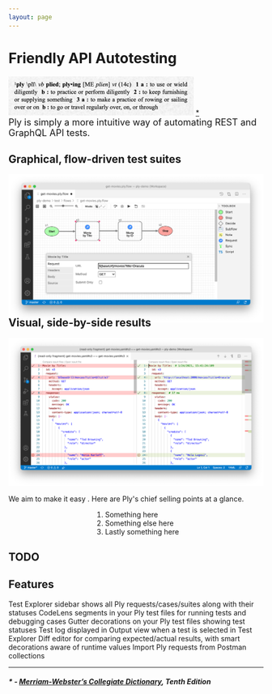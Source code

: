 ```yaml
---
layout: page
---
```


<h1>Friendly API Autotesting</h1>
<div class="definition">
  <img src="./img/dict.png" alt="ply definition" width="366px">
  <a href="#---merriam-websters-collegiate-dictionary-tenth-edition">*</a>
</div>

<div style="font-size:18px">
Ply is simply a more intuitive way of automating REST and GraphQL API tests.
</div>

<h2>Graphical, flow-driven test suites</h2>
<img src="./img/flow-driven.png" alt="flow-driven" width="1029px" class="intro-shot">

<h2 style="margin-top:-15px">Visual, side-by-side results</h2>
<img src="./img/side-by-side.png" alt="side-by-side" width="1182px" class="intro-shot">

We aim to make it easy . Here are Ply's chief selling points at a glance.
<div style="margin:0 auto;width:fit-content;">
<ol style="text-align:left;">
  <li>Something here</li>
  <li>Something else here</li>
  <li>Lastly something here</li>
</ol>
</div>

## TODO

## Features
Test Explorer sidebar shows all Ply requests/cases/suites along with their statuses
CodeLens segments in your Ply test files for running tests and debugging cases
Gutter decorations on your Ply test files showing test statuses
Test log displayed in Output view when a test is selected in Test Explorer
Diff editor for comparing expected/actual results, with smart decorations aware of runtime values
Import Ply requests from Postman collections



---
##### * - <a href="https://www.merriam-webster.com/">Merriam-Webster’s Collegiate Dictionary</a>, Tenth Edition
